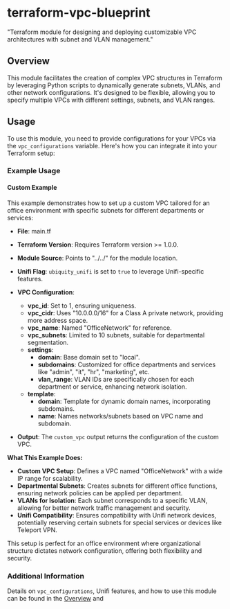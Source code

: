 <!-- BEGIN_TF_DOCS -->
# terraform-vpc-blueprint

"Terraform module for designing and deploying customizable VPC architectures with subnet and VLAN management."

## Overview

This module facilitates the creation of complex VPC structures in Terraform by leveraging Python scripts to dynamically generate subnets, VLANs, and other network configurations. It's designed to be flexible, allowing you to specify multiple VPCs with different settings, subnets, and VLAN ranges.

## Usage

To use this module, you need to provide configurations for your VPCs via the `vpc_configurations` variable. Here's how you can integrate it into your Terraform setup:

### Example Usage

#### Custom Example

This example demonstrates how to set up a custom VPC tailored for an office environment with specific subnets for different departments or services:

- **File**: main.tf

- **Terraform Version**: Requires Terraform version >= 1.0.0.

- **Module Source**: Points to "../../" for the module location.

- **Unifi Flag**: `ubiquity_unifi` is set to `true` to leverage Unifi-specific features.

- **VPC Configuration**:
  - **vpc_id**: Set to 1, ensuring uniqueness.
  - **vpc_cidr**: Uses "10.0.0.0/16" for a Class A private network, providing more address space.
  - **vpc_name**: Named "OfficeNetwork" for reference.
  - **vpc_subnets**: Limited to 10 subnets, suitable for departmental segmentation.
  - **settings**: 
    - **domain**: Base domain set to "local".
    - **subdomains**: Customized for office departments and services like "admin", "it", "hr", "marketing", etc.
    - **vlan_range**: VLAN IDs are specifically chosen for each department or service, enhancing network isolation.
  - **template**: 
    - **domain**: Template for dynamic domain names, incorporating subdomains.
    - **name**: Names networks/subnets based on VPC name and subdomain.

- **Output**: The `custom_vpc` output returns the configuration of the custom VPC.

**What This Example Does:**

- **Custom VPC Setup**: Defines a VPC named "OfficeNetwork" with a wide IP range for scalability.
- **Departmental Subnets**: Creates subnets for different office functions, ensuring network policies can be applied per department.
- **VLANs for Isolation**: Each subnet corresponds to a specific VLAN, allowing for better network traffic management and security.
- **Unifi Compatibility**: Ensures compatibility with Unifi network devices, potentially reserving certain subnets for special services or devices like Teleport VPN.

This setup is perfect for an office environment where organizational structure dictates network configuration, offering both flexibility and security.

### Additional Information

Details on `vpc_configurations`, Unifi features, and how to use this module can be found in the [Overview](#overview) and 
<!-- END_TF_DOCS -->